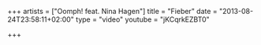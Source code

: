 +++
artists = ["Oomph! feat. Nina Hagen"]
title = "Fieber"
date = "2013-08-24T23:58:11+02:00"
type = "video"
youtube = "jKCqrkEZBT0"

+++

